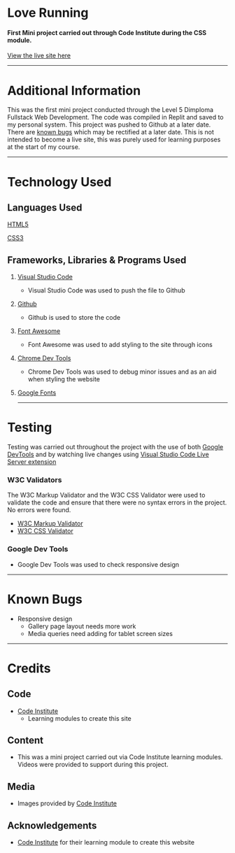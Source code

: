 # Love Running
#### First Mini project carried out through Code Institute during the CSS module.

[View the live site here](https://debbiepotts87.github.io/Love-Running-1/)

---

# Additional Information
This was the first mini project conducted through the Level 5 Dimploma Fullstack Web Development. The code was compiled in Replit and saved to my personal system. This project was pushed to Github at a later date.
<br>
There are [known bugs](#known-bugs) which may be rectified at a later date. This is not intended to become a live site, this was purely used for learning purposes at the start of my course.

---

# Technology Used

## Languages Used
[HTML5](https://en.wikipedia.org/wiki/HTML5)

[CSS3](https://en.wikipedia.org/wiki/CSS)

## Frameworks, Libraries & Programs Used
1. [Visual Studio Code](https://code.visualstudio.com/)
    * Visual Studio Code was used to push the file to Github
2. [Github](https://github.com/)
    * Github is used to store the code
3. [Font Awesome](https://fontawesome.com/icons)
    * Font Awesome was used to add styling to the site through icons
4. [Chrome Dev Tools](https://developer.chrome.com/docs/devtools/)
    * Chrome Dev Tools was used to debug minor issues and as an aid when styling the website
5. [Google Fonts](https://fonts.google.com/)

    ---
# Testing
Testing was carried out throughout the project with the use of both [Google DevTools](https://developer.chrome.com/docs/devtools) and by watching live changes using [Visual Studio Code Live Server extension](https://marketplace.visualstudio.com/items?itemName=ms-vscode.live-server)

### W3C Validators
The W3C Markup Validator and the W3C CSS Validator were used to validate the code and ensure that there were no syntax errors in the project. No errors were found.

* [W3C Markup Validator](https://validator.w3.org/)
* [W3C CSS Validator](https://validator.w3.org/)

### Google Dev Tools
* Google Dev Tools was used to check responsive design

---
# Known Bugs

* Responsive design
    * Gallery page layout needs more work
    * Media queries need adding for tablet screen sizes

---
# Credits

## Code

* [Code Institute](https://codeinstitute.net/nl/)
    * Learning modules to create this site

## Content

* This was a mini project carried out via Code Institute learning modules. Videos were provided to support during this project.

## Media

* Images provided by [Code Institute](https://codeinstitute.net/nl/)

## Acknowledgements
* [Code Institute](https://codeinstitute.net/nl/) for their learning module to create this website